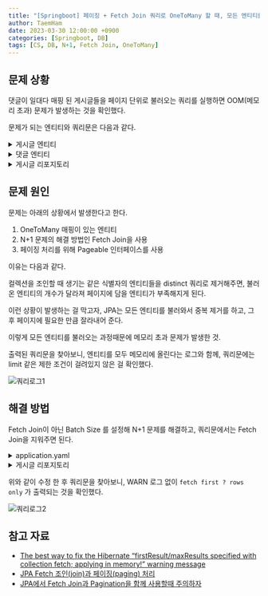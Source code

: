 ```yaml
---
title: "[Springboot] 페이징 + Fetch Join 쿼리로 OneToMany 할 때, 모든 엔티티를 불러오는 문제를 해결해보자"
author: TaemHam
date: 2023-03-30 12:00:00 +0900
categories: [Springboot, DB]
tags: [CS, DB, N+1, Fetch Join, OneToMany]
---
```


## 문제 상황

댓글이 일대다 매핑 된 게시글들을 페이지 단위로 불러오는 쿼리를 실행하면 OOM(메모리 초과) 문제가 발생하는 것을 확인했다.

문제가 되는 엔티티와 쿼리문은 다음과 같다.

<details>
<summary>게시글 엔티티</summary>

    ```java
    @Builder
    @Getter
    @AllArgsConstructor
    @NoArgsConstructor
    @Entity
    public class Post {

        @Id
        @GeneratedValue(strategy = GenerationType.IDENTITY)
        private long id;

        @Column
        private String title;

        @Column
        private String content;

        @OneToMany(mappedBy = "post")
        private final List<Comment> comments = new ArrayList<>();

        public void addComment(Comment comment) {
            comments.add(comment);
        }
    }
    ```

</details>


<details>
<summary>댓글 엔티티</summary>

    ```java
    @Builder
    @Getter
    @AllArgsConstructor
    @NoArgsConstructor
    @Entity
    public class Comment {

        @Id
        @GeneratedValue(strategy = GenerationType.IDENTITY)
        private long id;

        @Column
        private String content;

        @ManyToOne
        @JoinColumn(name = "post_id")
        private Post post;
    }
    ```

</details>


<details>
<summary>게시글 리포지토리</summary>

    ```java
    public interface PostRepository extends JpaRepository<Post, Long> {

        @Query(value = "SELECT DISTINCT p FROM Post p JOIN FETCH p.comments WHERE p.content LIKE %:content%",
                countQuery = "SELECT COUNT(DISTINCT p) FROM Post p INNER JOIN p.comments WHERE p.content LIKE %:content%")
        Page<Post> findByContentWithFetchJoin(String content, Pageable pageable);
    }
    ```

</details>


## 문제 원인

문제는 아래의 상황에서 발생한다고 한다.

1. OneToMany 매핑이 있는 엔티티
2. N+1 문제의 해결 방법인 Fetch Join을 사용 
3. 페이징 처리를 위해 Pageable 인터페이스를 사용

이유는 다음과 같다.

컬렉션을 조인할 때 생기는 같은 식별자의 엔티티들을 distinct 쿼리로 제거해주면, 불러온 엔티티의 개수가 달라져 페이지에 담을 엔티티가 부족해지게 된다.

이런 상황이 발생하는 걸 막고자, JPA는 모든 엔티티를 불러와서 중복 제거를 하고, 그 후 페이지에 필요한 만큼 잘라내어 준다.

이렇게 모든 엔티티를 불러오는 과정때문에 메모리 초과 문제가 발생한 것.

출력된 쿼리문을 찾아보니, 엔티티를 모두 메모리에 올린다는 로그와 함께, 쿼리문에는 limit 같은 제한 조건이 걸려있지 않은 걸 확인했다.

![쿼리로그1](https://user-images.githubusercontent.com/95671168/228720611-256372e9-6318-4d7a-9b6d-1c3258e09a9b.PNG)

## 해결 방법

Fetch Join이 아닌 Batch Size 를 설정해 N+1 문제를 해결하고, 쿼리문에서는 Fetch Join을 지워주면 된다.

<details>
<summary>application.yaml</summary>

    ```yml
    spring:
    jpa:
        properties:
        hibernate:
            default_batch_fetch_size: 1000
    ```

</details>

<details>
<summary>게시글 리포지토리</summary>

    ```java
    public interface PostRepository extends JpaRepository<Post, Long> {

        @Query(value = "SELECT p FROM Post p WHERE p.content LIKE %:content%",
                countQuery = "SELECT COUNT(p) FROM Post p WHERE p.content LIKE %:content%")
        Page<Post> findByContentLike(String content, Pageable pageable);
    }
    ```

</details>

위와 같이 수정 한 후 쿼리문을 찾아보니, WARN 로그 없이 `fetch first ? rows only` 가 출력되는 것을 확인했다.

![쿼리로그2](https://user-images.githubusercontent.com/95671168/228720614-45cf2f19-55c4-4c9e-81da-bdd41f801b1a.PNG)

## 참고 자료

* [The best way to fix the Hibernate “firstResult/maxResults specified with collection fetch; applying in memory!” warning message](https://vladmihalcea.com/fix-hibernate-hhh000104-entity-fetch-pagination-warning-message/)
* [JPA Fetch 조인(join)과 페이징(paging) 처리](https://junhyunny.github.io/spring-boot/jpa/jpa-fetch-join-paging-problem/)
* [JPA에서 Fetch Join과 Pagination을 함께 사용할때 주의하자](https://tecoble.techcourse.co.kr/post/2020-10-21-jpa-fetch-join-paging/)